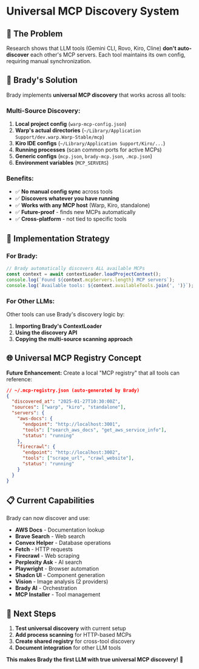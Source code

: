 # Universal MCP Discovery System

## 🎯 **The Problem**
Research shows that LLM tools (Gemini CLI, Rovo, Kiro, Cline) **don't auto-discover** each other's MCP servers. Each tool maintains its own config, requiring manual synchronization.

## 🚀 **Brady's Solution**
Brady implements **universal MCP discovery** that works across all tools:

### **Multi-Source Discovery:**
1. **Local project config** (`warp-mcp-config.json`)
2. **Warp's actual directories** (`~/Library/Application Support/dev.warp.Warp-Stable/mcp`)
3. **Kiro IDE configs** (`~/Library/Application Support/Kiro/...`)
4. **Running processes** (scan common ports for active MCPs)
5. **Generic configs** (`mcp.json`, `brady-mcp.json`, `.mcp.json`)
6. **Environment variables** (`MCP_SERVERS`)

### **Benefits:**
- ✅ **No manual config sync** across tools
- ✅ **Discovers whatever you have running**
- ✅ **Works with any MCP host** (Warp, Kiro, standalone)
- ✅ **Future-proof** - finds new MCPs automatically
- ✅ **Cross-platform** - not tied to specific tools

## 🔧 **Implementation Strategy**

### **For Brady:**
```typescript
// Brady automatically discovers ALL available MCPs
const context = await contextLoader.loadProjectContext();
console.log(`Found ${context.mcpServers.length} MCP servers`);
console.log(`Available tools: ${context.availableTools.join(', ')}`);
```

### **For Other LLMs:**
Other tools can use Brady's discovery logic by:
1. **Importing Brady's ContextLoader**
2. **Using the discovery API**
3. **Copying the multi-source scanning approach**

## 🌐 **Universal MCP Registry Concept**

**Future Enhancement:** Create a local "MCP registry" that all tools can reference:

```json
// ~/.mcp-registry.json (auto-generated by Brady)
{
  "discovered_at": "2025-01-27T10:30:00Z",
  "sources": ["warp", "kiro", "standalone"],
  "servers": {
    "aws-docs": {
      "endpoint": "http://localhost:3001",
      "tools": ["search_aws_docs", "get_aws_service_info"],
      "status": "running"
    },
    "firecrawl": {
      "endpoint": "http://localhost:3002", 
      "tools": ["scrape_url", "crawl_website"],
      "status": "running"
    }
  }
}
```

## 📋 **Current Capabilities**

Brady can now discover and use:
- **AWS Docs** - Documentation lookup
- **Brave Search** - Web search
- **Convex Helper** - Database operations  
- **Fetch** - HTTP requests
- **Firecrawl** - Web scraping
- **Perplexity Ask** - AI search
- **Playwright** - Browser automation
- **Shadcn UI** - Component generation
- **Vision** - Image analysis (2 providers)
- **Brady AI** - Orchestration
- **MCP Installer** - Tool management

## 🎯 **Next Steps**

1. **Test universal discovery** with current setup
2. **Add process scanning** for HTTP-based MCPs
3. **Create shared registry** for cross-tool discovery
4. **Document integration** for other LLM tools

**This makes Brady the first LLM with true universal MCP discovery!** 🚀